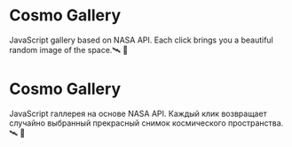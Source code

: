 # Cosmo Gallery
JavaScript gallery based on NASA API. Each click brings you a beautiful random image of the space.:artificial_satellite: :rocket:

# Cosmo Gallery
JavaScript галлерея на основе NASA API. Каждый клик возвращает случайно выбранный прекрасный снимок космического пространства.:artificial_satellite: :rocket:
